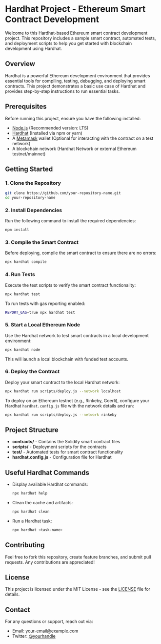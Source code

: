 # Hardhat Project - Ethereum Smart Contract Development

Welcome to this Hardhat-based Ethereum smart contract development project. This repository includes a sample smart contract, automated tests, and deployment scripts to help you get started with blockchain development using Hardhat.

## Overview
Hardhat is a powerful Ethereum development environment that provides essential tools for compiling, testing, debugging, and deploying smart contracts. This project demonstrates a basic use case of Hardhat and provides step-by-step instructions to run essential tasks.

## Prerequisites
Before running this project, ensure you have the following installed:
- [Node.js](https://nodejs.org/) (Recommended version: LTS)
- [Hardhat](https://hardhat.org/) (Installed via npm or yarn)
- A [Metamask](https://metamask.io/) wallet (Optional for interacting with the contract on a test network)
- A blockchain network (Hardhat Network or external Ethereum testnet/mainnet)

## Getting Started
### 1. Clone the Repository
```sh
git clone https://github.com/your-repository-name.git
cd your-repository-name
```

### 2. Install Dependencies
Run the following command to install the required dependencies:
```sh
npm install
```

### 3. Compile the Smart Contract
Before deploying, compile the smart contract to ensure there are no errors:
```sh
npx hardhat compile
```

### 4. Run Tests
Execute the test scripts to verify the smart contract functionality:
```sh
npx hardhat test
```
To run tests with gas reporting enabled:
```sh
REPORT_GAS=true npx hardhat test
```

### 5. Start a Local Ethereum Node
Use the Hardhat network to test smart contracts in a local development environment:
```sh
npx hardhat node
```
This will launch a local blockchain with funded test accounts.

### 6. Deploy the Contract
Deploy your smart contract to the local Hardhat network:
```sh
npx hardhat run scripts/deploy.js --network localhost
```
To deploy on an Ethereum testnet (e.g., Rinkeby, Goerli), configure your Hardhat `hardhat.config.js` file with the network details and run:
```sh
npx hardhat run scripts/deploy.js --network rinkeby
```

## Project Structure
- **contracts/** - Contains the Solidity smart contract files
- **scripts/** - Deployment scripts for the contracts
- **test/** - Automated tests for smart contract functionality
- **hardhat.config.js** - Configuration file for Hardhat

## Useful Hardhat Commands
- Display available Hardhat commands:
  ```sh
  npx hardhat help
  ```
- Clean the cache and artifacts:
  ```sh
  npx hardhat clean
  ```
- Run a Hardhat task:
  ```sh
  npx hardhat <task-name>
  ```

## Contributing
Feel free to fork this repository, create feature branches, and submit pull requests. Any contributions are appreciated!

## License
This project is licensed under the MIT License - see the [LICENSE](LICENSE) file for details.

## Contact
For any questions or support, reach out via:
- Email: your-email@example.com
- Twitter: [@yourhandle](https://twitter.com/yourhandle)
